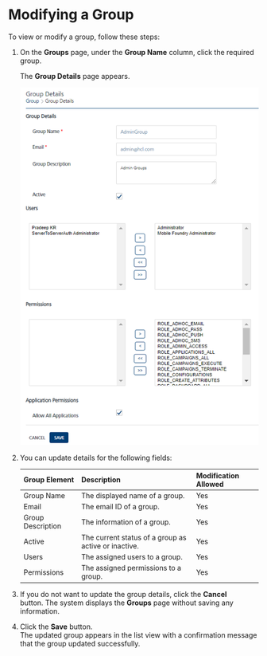                               


Modifying a Group
=================

To view or modify a group, follow these steps:

1.  On the **Groups** page, under the **Group Name** column, click the required group.
    
    The **Group Details** page appears.
    
    ![](../Resources/Images/Settings/Admin_Access/Groups/modifyagroup_579x866.png)
2.  You can update details for the following fields:
    
    | Group Element | Description | Modification Allowed |
    | --- | --- | --- |
    | Group Name | The displayed name of a group. | Yes |
    | Email | The email ID of a group. | Yes |
    | Group Description | The information of a group. | Yes |
    | Active | The current status of a group as active or inactive. | Yes |
    | Users | The assigned users to a group. | Yes |
    | Permissions | The assigned permissions to a group. | Yes |
    
3.  If you do not want to update the group details, click the **Cancel** button. The system displays the **Groups** page without saving any information.
4.  Click the **Save** button.  
    The updated group appears in the list view with a confirmation message that the group updated successfully.
